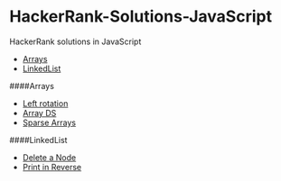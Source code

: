 # HackerRank-Solutions-JavaScript
HackerRank solutions in JavaScript

- [Arrays](#arrays)
- [LinkedList](#linkedList)



####<a id="arrays"></a>Arrays

- [Left rotation](Arrays/leftRotation.js)
- [Array DS](Arrays/arrayDS.js)
- [Sparse Arrays](Arrays/sparseArrays.js)

####<a id="linkedList"></a>LinkedList

- [Delete a Node](LinkedLists/deleteANode.js)
- [Print in Reverse](LinkedLists/printInReverse.js)
